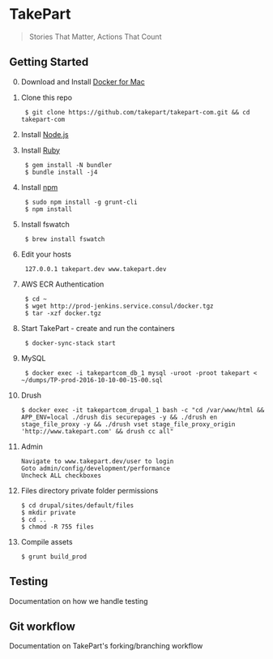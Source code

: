 # TakePart

> Stories That Matter, Actions That Count

## Getting Started

0. Download and Install [Docker for Mac](https://download.docker.com/mac/stable/Docker.dmg)

1. Clone this repo

        $ git clone https://github.com/takepart/takepart-com.git && cd takepart-com

2. Install [Node.js](https://nodejs.org/en/)

3. Install [Ruby](https://www.ruby-lang.org/en/)

        $ gem install -N bundler
        $ bundle install -j4

4. Install [npm](https://www.npmjs.com/)

        $ sudo npm install -g grunt-cli
        $ npm install

5. Install fswatch

        $ brew install fswatch


6. Edit your hosts

        127.0.0.1 takepart.dev www.takepart.dev

7. AWS ECR Authentication

        $ cd ~
        $ wget http://prod-jenkins.service.consul/docker.tgz
        $ tar -xzf docker.tgz

8. Start TakePart - create and run the containers

        $ docker-sync-stack start

9. MySQL

        $ docker exec -i takepartcom_db_1 mysql -uroot -proot takepart < ~/dumps/TP-prod-2016-10-10-00-15-00.sql

10. Drush

        $ docker exec -it takepartcom_drupal_1 bash -c "cd /var/www/html && APP_ENV=local ./drush dis securepages -y && ./drush en stage_file_proxy -y && ./drush vset stage_file_proxy_origin 'http://www.takepart.com' && drush cc all"

11. Admin

        Navigate to www.takepart.dev/user to login
        Goto admin/config/development/performance
        Uncheck ALL checkboxes

12. Files directory private folder permissions

        $ cd drupal/sites/default/files
        $ mkdir private
        $ cd ..
        $ chmod -R 755 files

13. Compile assets

        $ grunt build_prod


## Testing
Documentation on how we handle testing


## Git workflow
Documentation on TakePart's forking/branching workflow
